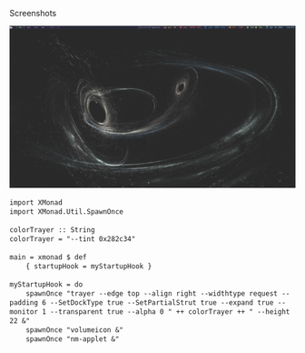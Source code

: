 Screenshots

![Screenshot](.screenshots/xmonad.png?raw=true "Bussy")


```
import XMonad
import XMonad.Util.SpawnOnce

colorTrayer :: String
colorTrayer = "--tint 0x282c34"

main = xmonad $ def
    { startupHook = myStartupHook }

myStartupHook = do
    spawnOnce "trayer --edge top --align right --widthtype request --padding 6 --SetDockType true --SetPartialStrut true --expand true --monitor 1 --transparent true --alpha 0 " ++ colorTrayer ++ " --height 22 &"
    spawnOnce "volumeicon &"
    spawnOnce "nm-applet &"

```
